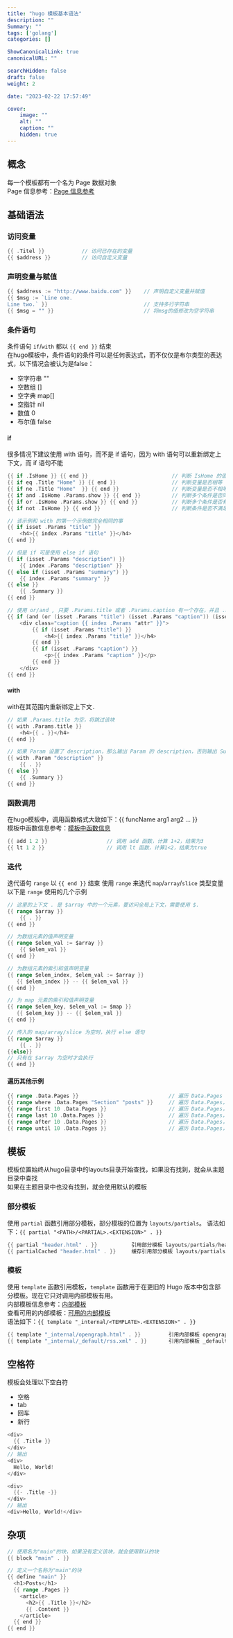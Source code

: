 ```yaml
---
title: "hugo 模板基本语法"
description: ""
Summary: ""
tags: ['golang']
categories: []

ShowCanonicalLink: true
canonicalURL: ""

searchHidden: false
draft: false
weight: 2

date: "2023-02-22 17:57:49"

cover:
    image: ""
    alt: ""
    caption: ""
    hidden: true
---
```


## 概念

每一个模板都有一个名为 Page 数据对象\
Page 信息参考：[Page 信息参考](https://gohugo.io/variables/page/)

## 基础语法

### 访问变量

``` go
{{ .Titel }}            // 访问已存在的变量
{{ $address }}          // 访问自定义变量
```

### 声明变量与赋值

``` go
{{ $address := "http://www.baidu.com" }}    // 声明自定义变量并赋值
{{ $msg := `Line one.
Line two.` }}                               // 支持多行字符串
{{ $msg = "" }}                             // 将msg的值修改为空字符串
```

### 条件语句

条件语句 `if`/`with` 都以 `{{ end }}` 结束\
在hugo模板中，条件语句的条件可以是任何表达式，而不仅仅是布尔类型的表达式，以下情况会被认为是false：

- 空字符串 ""
- 空数组 []
- 空字典 map[]
- 空指针 nil
- 数值 0
- 布尔值 false

#### if

很多情况下建议使用 with 语句，而不是 if 语句，因为 with 语句可以重新绑定上下文，而 if 语句不能

``` go
{{ if .IsHome }} {{ end }}                           // 判断 IsHome 的值
{{ if eq .Title "Home" }} {{ end }}                  // 判断变量是否相等
{{ if ne .Title "Home"  }} {{ end }}                 // 判断变量是否不相等
{{ if and .IsHome .Params.show }} {{ end }}          // 判断多个条件是否同时满足
{{ if or .IsHome .Params.show }} {{ end }}           // 判断多个条件是否有一个满足
{{ if not .IsHome }} {{ end }}                       // 判断条件是否不满足

// 该示例和 with 的第一个示例做完全相同的事
{{ if isset .Params "title" }}
    <h4>{{ index .Params "title" }}</h4>
{{ end }}

// 但是 if 可是使用 else if 语句
{{ if (isset .Params "description") }}
    {{ index .Params "description" }}
{{ else if (isset .Params "summary") }}
    {{ index .Params "summary" }}
{{ else }}
    {{ .Summary }}
{{ end }}

// 使用 or/and , 只要 .Params.title 或者 .Params.caption 有一个存在，并且 .Params.attr 存在，就会执行该块
{{ if (and (or (isset .Params "title") (isset .Params "caption")) (isset .Params "attr")) }}
    <div class="caption {{ index .Params "attr" }}">
        {{ if (isset .Params "title") }}
            <h4>{{ index .Params "title" }}</h4>
        {{ end }}
        {{ if (isset .Params "caption") }}
            <p>{{ index .Params "caption" }}</p>
        {{ end }}
    </div>
{{ end }}
```

#### with

with在其范围内重新绑定上下文`.`

``` go
// 如果 .Params.title 为空，将跳过该块
{{ with .Params.title }}
    <h4>{{ . }}</h4>
{{ end }}

// 如果 Param 设置了 description，那么输出 Param 的 description，否则输出 Summary
{{ with .Param "description" }}
    {{ . }}
{{ else }}
    {{ .Summary }}
{{ end }}
```

### 函数调用

在hugo模板中，调用函数格式大致如下：{{ funcName arg1 arg2 ... }}\
模板中函数信息参考：[模板中函数信息](https://gohugo.io/functions/)

``` go
{{ add 1 2 }}                   // 调用 add 函数，计算 1+2，结果为3
{{ lt 1 2 }}                    // 调用 lt 函数，计算1<2，结果为true
```

### 迭代

迭代语句 `range` 以 `{{ end }}` 结束
使用 `range` 来迭代 `map`/`array`/`slice` 类型变量\
以下是 `range` 使用的几个示例

``` go
// 这里的上下文 . 是 $array 中的一个元素，要访问全局上下文，需要使用 $.
{{ range $array }}
    {{ . }}
{{ end }}

// 为数组元素的值声明变量
{{ range $elem_val := $array }}
    {{ $elem_val }}
{{ end }}

// 为数组元素的索引和值声明变量
{{ range $elem_index, $elem_val := $array }}
   {{ $elem_index }} -- {{ $elem_val }}
{{ end }}

// 为 map 元素的索引和值声明变量
{{ range $elem_key, $elem_val := $map }}
   {{ $elem_key }} -- {{ $elem_val }}
{{ end }}

// 传入的 map/array/slice 为空时，执行 else 语句
{{ range $array }}
    {{ . }}
{{else}}
// 只有在 $array 为空时才会执行
{{ end }}
```

#### 遍历其他示例

``` go
{{ range .Data.Pages }}                             // 遍历 Data.Pages
{{ range where .Data.Pages "Section" "posts" }}     // 遍历 Data.Pages，过滤 Section 为 posts 的数据
{{ range first 10 .Data.Pages }}                    // 遍历 Data.Pages，取前10条数据
{{ range last 10 .Data.Pages }}                     // 遍历 Data.Pages，取后10条数据
{{ range after 10 .Data.Pages }}                    // 遍历 Data.Pages，取第10条数据之后的数据
{{ range until 10 .Data.Pages }}                    // 遍历 Data.Pages，取第10条数据之前的数据
```

## 模板

模板位置始终从hugo目录中的layouts目录开始查找，如果没有找到，就会从主题目录中查找\
如果在主题目录中也没有找到，就会使用默认的模板

### 部分模板

使用 `partial` 函数引用部分模板，部分模板的位置为 `layouts/partials`。
语法如下：`{{ partial "<PATH>/<PARTIAL>.<EXTENSION>" . }}`

``` go
{{ partial "header.html" . }}           引用部分模板 layouts/partials/header.html
{{ partialCached "header.html" . }}     缓存引用部分模板 layouts/partials/header.html
```

### 模板

使用 `template` 函数引用模板，`template` 函数用于在更旧的 Hugo 版本中包含部分模板。现在它只对调用内部模板有用。\
内部模板信息参考：[内部模板](https://gohugo.io/templates/internal/)\
查看可用的内部模板：[可用的内部模板](https://github.com/gohugoio/hugo/tree/master/tpl/tplimpl/embedded/templates)\
语法如下：`{{ template "_internal/<TEMPLATE>.<EXTENSION>" . }}`

``` go
{{ template "_internal/opengraph.html" . }}         引用内部模板 opengraph.html
{{ template "_internal/_default/rss.xml" . }}       引用内部模板 _default/rss.xml
```

## 空格符

模板会处理以下空白符

- 空格
- tab
- 回车
- 新行

``` go
<div>
  {{ .Title }}
</div>
// 输出
<div>
  Hello, World!
</div>

<div>
  {{- .Title -}}
</div>
// 输出
<div>Hello, World!</div>
```

## 杂项

``` go
// 使用名为"main"的块，如果没有定义该块，就会使用默认的块
{{ block "main" . }}

// 定义一个名称为"main"的块
{{ define "main" }}
  <h1>Posts</h1>
  {{ range .Pages }}
    <article>
      <h2>{{ .Title }}</h2>
      {{ .Content }}
    </article>
  {{ end }}
{{ end }}
```
